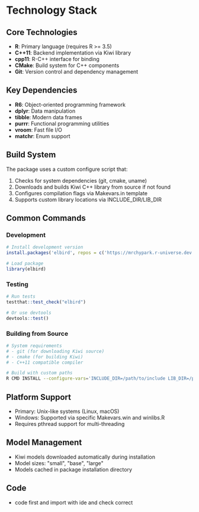 # Technology Stack

## Core Technologies
- **R**: Primary language (requires R >= 3.5)
- **C++11**: Backend implementation via Kiwi library
- **cpp11**: R-C++ interface for binding
- **CMake**: Build system for C++ components
- **Git**: Version control and dependency management

## Key Dependencies
- **R6**: Object-oriented programming framework
- **dplyr**: Data manipulation
- **tibble**: Modern data frames
- **purrr**: Functional programming utilities
- **vroom**: Fast file I/O
- **matchr**: Enum support

## Build System
The package uses a custom configure script that:
1. Checks for system dependencies (git, cmake, uname)
2. Downloads and builds Kiwi C++ library from source if not found
3. Configures compilation flags via Makevars.in template
4. Supports custom library locations via INCLUDE_DIR/LIB_DIR

## Common Commands

### Development
```r
# Install development version
install.packages('elbird', repos = c('https://mrchypark.r-universe.dev', 'https://cloud.r-project.org'))

# Load package
library(elbird)
```

### Testing
```r
# Run tests
testthat::test_check("elbird")

# Or use devtools
devtools::test()
```

### Building from Source
```bash
# System requirements
# - git (for downloading Kiwi source)
# - cmake (for building Kiwi)
# - C++11 compatible compiler

# Build with custom paths
R CMD INSTALL --configure-vars='INCLUDE_DIR=/path/to/include LIB_DIR=/path/to/lib' .
```

## Platform Support
- Primary: Unix-like systems (Linux, macOS)
- Windows: Supported via specific Makevars.win and winlibs.R
- Requires pthread support for multi-threading

## Model Management
- Kiwi models downloaded automatically during installation
- Model sizes: "small", "base", "large"
- Models cached in package installation directory

## Code
- code first and import with ide and check correct